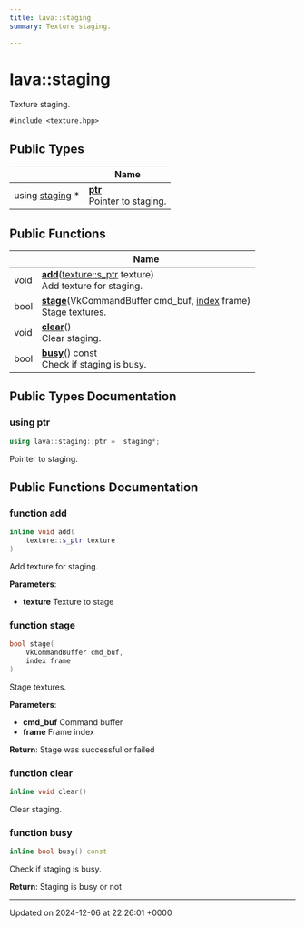```yaml
---
title: lava::staging
summary: Texture staging. 

---
```


# lava::staging



Texture staging. 


`#include <texture.hpp>`

## Public Types

|                | Name           |
| -------------- | -------------- |
| using [staging](/_doxybook/Classes/structlava_1_1staging.md) * | **[ptr](/_doxybook/Classes/structlava_1_1staging.md#using-ptr)** <br>Pointer to staging.  |

## Public Functions

|                | Name           |
| -------------- | -------------- |
| void | **[add](/_doxybook/Classes/structlava_1_1staging.md#function-add)**([texture::s_ptr](/_doxybook/Classes/structlava_1_1texture.md#using-s-ptr) texture)<br>Add texture for staging.  |
| bool | **[stage](/_doxybook/Classes/structlava_1_1staging.md#function-stage)**(VkCommandBuffer cmd_buf, [index](/_doxybook/Namespaces/namespacelava.md#using-index) frame)<br>Stage textures.  |
| void | **[clear](/_doxybook/Classes/structlava_1_1staging.md#function-clear)**()<br>Clear staging.  |
| bool | **[busy](/_doxybook/Classes/structlava_1_1staging.md#function-busy)**() const<br>Check if staging is busy.  |

## Public Types Documentation

### using ptr

```cpp
using lava::staging::ptr =  staging*;
```

Pointer to staging. 

## Public Functions Documentation

### function add

```cpp
inline void add(
    texture::s_ptr texture
)
```

Add texture for staging. 

**Parameters**: 

  * **texture** Texture to stage 


### function stage

```cpp
bool stage(
    VkCommandBuffer cmd_buf,
    index frame
)
```

Stage textures. 

**Parameters**: 

  * **cmd_buf** Command buffer 
  * **frame** Frame index 


**Return**: Stage was successful or failed 

### function clear

```cpp
inline void clear()
```

Clear staging. 

### function busy

```cpp
inline bool busy() const
```

Check if staging is busy. 

**Return**: Staging is busy or not 

-------------------------------

Updated on 2024-12-06 at 22:26:01 +0000